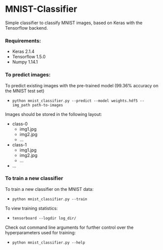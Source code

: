 # MNIST-Classifier
Simple classifier to classify MNIST images, based on Keras with the Tensorflow backend.

### Requirements:
* Keras 2.1.4
* Tensorflow 1.5.0
* Numpy 1.14.1

### To predict images:
To predict existing images with the pre-trained model (99.36% accuracy on the MNIST test set)
* `python mnist_classifier.py --predict --model weights.hdf5 --img_path path-to-images`

Images should be stored in the following layout:
* class-0
    * img1.jpg
    * img2.jpg
    * ...
* class-1
    * img1.jpg
    * img2.jpg
    * ...
* ...


### To train a new classifier
To train a new classifier on the MNIST data:
* `python mnist_classifier.py --train`

To view training statistics:
* `tensorboard --logdir log_dir/`

Check out command line arguments for further control over the hyperparameters used for training:
* `python mnist_classifier.py --help`

